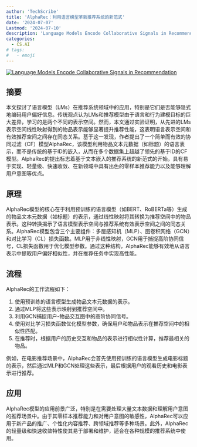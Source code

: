 ```yaml
---
author: 'TechScribe'
title: 'AlphaRec：利用语言模型革新推荐系统的新范式'
date: '2024-07-07'
Lastmod: '2024-07-10'
description: 'Language Models Encode Collaborative Signals in Recommendation'
categories:
  - CS.AI
# tags:
#   - emoji
---
```


[![Language Models Encode Collaborative Signals in Recommendation](https://arxiv-research-1301205113.cos.ap-guangzhou.myqcloud.com/images/2407.05441v1.pdf_0.jpg)](https://arxiv.org/abs/2407.05441v1)

## 摘要

本文探讨了语言模型（LMs）在推荐系统领域中的应用，特别是它们是否能够隐式地编码用户偏好信息。传统观点认为LMs和推荐模型由于语言和行为建模目标的巨大差异，学习的是两个不同的表示空间。然而，本文通过实验证明，从先进的LMs表示空间线性映射得到的物品表示能够显著提升推荐性能，这表明语言表示空间和有效推荐空间之间存在同态关系。基于这一发现，作者提出了一个简单而有效的协同过滤（CF）模型AlphaRec，该模型利用物品文本元数据（如标题）的语言表示，而不是传统的基于ID的嵌入，从而在多个数据集上超越了领先的基于ID的CF模型。AlphaRec的提出标志着基于文本嵌入的推荐系统的新范式的开始，具有易于实现、轻量级、快速收敛、在新领域中具有出色的零样本推荐能力以及能够理解用户意图等优点。<!--more-->

## 原理

AlphaRec模型的核心在于利用预训练的语言模型（如BERT、RoBERTa等）生成的物品文本元数据（如标题）的表示，通过线性映射将其转换为推荐空间中的物品表示。这种转换揭示了语言模型表示空间与推荐系统有效表示空间之间的同态关系。AlphaRec模型包含三个主要组件：多层感知机（MLP）、图卷积网络（GCN）和对比学习（CL）损失函数。MLP用于非线性映射，GCN用于捕捉高阶协同信号，CL损失函数用于优化模型参数。通过这种结构，AlphaRec能够有效地从语言表示中提取用户偏好相似性，并在推荐任务中实现高性能。

## 流程

AlphaRec的工作流程如下：
1. 使用预训练的语言模型生成物品文本元数据的表示。
2. 通过MLP将这些表示映射到推荐空间中。
3. 利用GCN捕捉用户-物品交互图中的高阶协同信号。
4. 使用对比学习损失函数优化模型参数，确保用户和物品表示在推荐空间中的相似性匹配。
5. 在推荐时，根据用户的历史交互和物品的表示进行相似性计算，推荐最相关的物品。

例如，在电影推荐场景中，AlphaRec会首先使用预训练的语言模型生成电影标题的表示，然后通过MLP和GCN处理这些表示，最后根据用户的观看历史和电影表示进行推荐。

## 应用

AlphaRec模型的应用前景广泛，特别是在需要处理大量文本数据和理解用户意图的推荐场景中。由于其零样本推荐能力和对用户意图的敏感性，AlphaRec可以应用于新产品的推广、个性化内容推荐、跨领域推荐等多种场景。此外，AlphaRec的轻量级和快速收敛特性使其易于部署和维护，适合在各种规模的推荐系统中使用。